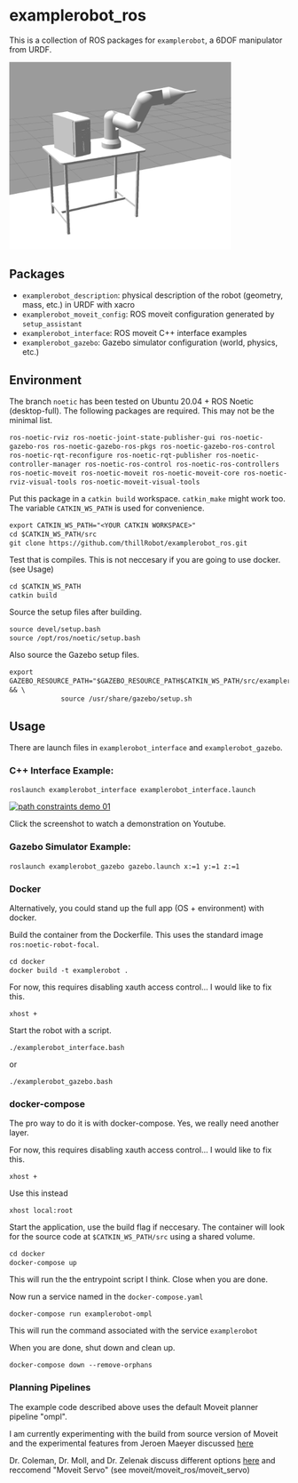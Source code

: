 # examplerobot_ros
This is a collection of ROS packages for `examplerobot`, a 6DOF manipulator from URDF.

<img src="examplerobot_gazebo/png_images/examplerobot_gazebo.png" alt="drawing" width="400"/>

## Packages
- `examplerobot_description`: physical description of the robot (geometry, mass, etc.) in URDF with xacro
- `examplerobot_moveit_config`: ROS moveit configuration generated by `setup_assistant` 
- `examplerobot_interface`: ROS moveit C++ interface examples
- `examplerobot_gazebo`: Gazebo simulator configuration (world, physics, etc.)

## Environment

The branch `noetic` has been tested on Ubuntu 20.04 + ROS Noetic (desktop-full). The following packages are required. This may not be the minimal list.

```
ros-noetic-rviz ros-noetic-joint-state-publisher-gui ros-noetic-gazebo-ros ros-noetic-gazebo-ros-pkgs ros-noetic-gazebo-ros-control ros-noetic-rqt-reconfigure ros-noetic-rqt-publisher ros-noetic-controller-manager ros-noetic-ros-control ros-noetic-ros-controllers ros-noetic-moveit ros-noetic-moveit ros-noetic-moveit-core ros-noetic-rviz-visual-tools ros-noetic-moveit-visual-tools 
```

Put this package in a `catkin build` workspace. `catkin_make` might work too. The variable `CATKIN_WS_PATH` is used for convenience.

```
export CATKIN_WS_PATH="<YOUR CATKIN WORKSPACE>"
cd $CATKIN_WS_PATH/src
git clone https://github.com/thillRobot/examplerobot_ros.git
```

Test that is compiles. This is not neccesary if you are going to use docker. (see Usage)

```
cd $CATKIN_WS_PATH
catkin build
```

Source the setup files after building.

```
source devel/setup.bash
source /opt/ros/noetic/setup.bash
```

Also source the Gazebo setup files. 
```
export GAZEBO_RESOURCE_PATH="$GAZEBO_RESOURCE_PATH$CATKIN_WS_PATH/src/examplerobot_ros/examplerobot_gazebo/worlds:" && \
             source /usr/share/gazebo/setup.sh
```


## Usage

There are launch files in `examplerobot_interface` and `examplerobot_gazebo`. 

### C++ Interface Example:
```
roslaunch examplerobot_interface examplerobot_interface.launch
```

[![path constraints demo 01](https://img.youtube.com/vi/2-xvE710MgQ/0.jpg)](https://www.youtube.com/watch?v=2-xvE710MgQ)

Click the screenshot to watch a demonstration on Youtube.

### Gazebo Simulator Example:
```
roslaunch examplerobot_gazebo gazebo.launch x:=1 y:=1 z:=1
```



### Docker

Alternatively, you could stand up the full app (OS + environment) with docker.

Build the container from the Dockerfile. This uses the standard image `ros:noetic-robot-focal`.
```
cd docker
docker build -t examplerobot .
```

For now, this requires disabling xauth access control... I would like to fix this. 
```
xhost +
```

Start the robot with a script.
```
./examplerobot_interface.bash
```

or 

```
./examplerobot_gazebo.bash
```

### docker-compose

The pro way to do it is with docker-compose. Yes, we really need another layer.

For now, this requires disabling xauth access control... I would like to fix this. 
```
xhost +
```

Use this instead
```
xhost local:root
```

Start the application, use the build flag if neccesary. The container will look for the source code at `$CATKIN_WS_PATH/src` using a shared volume.

```
cd docker 
docker-compose up 
```

This will run the the entrypoint script I think. Close when you are done.

Now run a service named in the `docker-compose.yaml`

```
docker-compose run examplerobot-ompl
```

This will run the command associated with the service `examplerobot`

When you are done, shut down and clean up.

```
docker-compose down --remove-orphans
```

### Planning Pipelines 

The example code described above uses the default Moveit planner pipeline "ompl". 

I am currently experimenting with the build from source version of Moveit and the experimental features from Jeroen Maeyer discussed [here](https://moveit.ros.org/moveit/2020/09/10/ompl-constrained-planning-gsoc.html)


Dr. Coleman, Dr. Moll, and Dr. Zelenak discuss different options [here](https://picknik.ai/cartesian%20planners/moveit/motion%20planning/2021/01/07/guide-to-cartesian-planners-in-moveit.html) and reccomend "Moveit Servo" (see moveit/moveit_ros/moveit_servo)